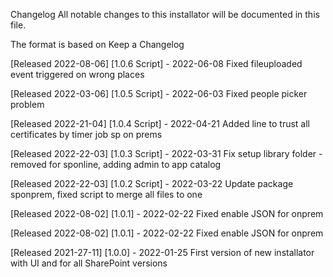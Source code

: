 Changelog All notable changes to this installator will be documented in this file.

The format is based on Keep a Changelog

[Released 2022-08-06] [1.0.6 Script] - 2022-06-08 Fixed fileuploaded event triggered on wrong places

[Released 2022-03-06] [1.0.5 Script] - 2022-06-03 Fixed people picker problem

[Released 2022-21-04] [1.0.4 Script] - 2022-04-21 Added line to trust all certificates by timer job sp on prems

[Released 2022-22-03] [1.0.3 Script] - 2022-03-31 Fix setup library folder - removed for sponline, adding admin to app catalog

[Released 2022-22-03] [1.0.2 Script] - 2022-03-22 Update package sponprem, fixed script to merge all files to one

[Released 2022-08-02] [1.0.1] - 2022-02-22 Fixed enable JSON for onprem

[Released 2022-08-02] [1.0.1] - 2022-02-22 Fixed enable JSON for onprem

[Released 2021-27-11] [1.0.0] - 2022-01-25 First version of new installator with UI and for all SharePoint versions
